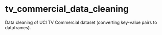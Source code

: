 # tv_commercial_data_cleaning
Data cleaning of UCI TV Commercial dataset (converting key-value pairs to dataframes).
